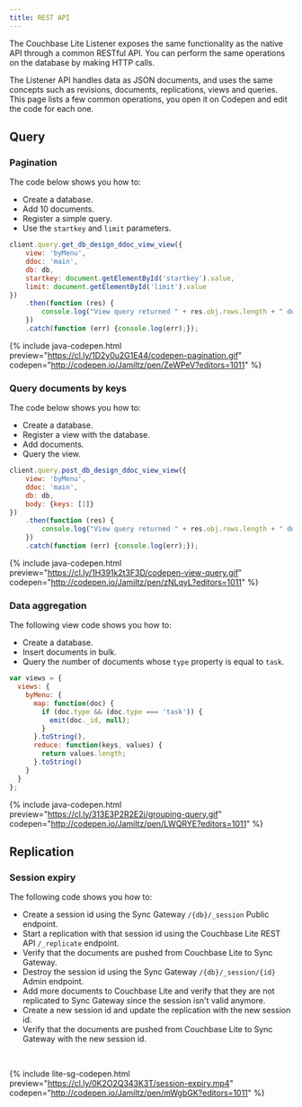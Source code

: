 ```yaml
---
title: REST API
---
```


The Couchbase Lite Listener exposes the same functionality as the native API through a common RESTful API. You can perform the same operations on the database by making HTTP calls.

The Listener API handles data as JSON documents, and uses the same concepts such as revisions, documents, replications, views and queries. This page lists a few common operations, you open it on Codepen and edit the code for each one.

## Query

### Pagination

The code below shows you how to:

- Create a database.
- Add 10 documents.
- Register a simple query.
- Use the `startkey` and `limit` parameters.

```javascript
client.query.get_db_design_ddoc_view_view({
	view: 'byMenu',
	ddoc: 'main',
	db: db,
	startkey: document.getElementById('startkey').value,
	limit: document.getElementById('limit').value
})
	.then(function (res) {
		console.log("View query returned " + res.obj.rows.length + " docs");
	})
	.catch(function (err) {console.log(err);});
```
{% include java-codepen.html preview="https://cl.ly/1D2y0u2G1E44/codepen-pagination.gif" codepen="http://codepen.io/Jamiltz/pen/ZeWPeV?editors=1011" %}

### Query documents by keys

The code below shows you how to:

- Create a database.
- Register a view with the database.
- Add documents.
- Query the view.

```javascript
client.query.post_db_design_ddoc_view_view({
	view: 'byMenu',
	ddoc: 'main',
	db: db,
	body: {keys: [1]}
})
	.then(function (res) {
		console.log("View query returned " + res.obj.rows.length + " docs");
	})
	.catch(function (err) {console.log(err);});
```
{% include java-codepen.html preview="https://cl.ly/1H391k2t3F3D/codepen-view-query.gif" codepen="http://codepen.io/Jamiltz/pen/zNLqyL?editors=1011" %}

### Data aggregation

The following view code shows you how to:

- Create a database.
- Insert documents in bulk.
- Query the number of documents whose `type` property is equal to `task`.

```javascript
var views = {
  views: {
    byMenu: {
      map: function(doc) {
        if (doc.type && (doc.type === 'task')) {
          emit(doc._id, null);
        }
      }.toString(),
      reduce: function(keys, values) {
        return values.length;
      }.toString()
    }
  }
};
```
{% include java-codepen.html preview="https://cl.ly/313E3P2R2E2j/grouping-query.gif" codepen="http://codepen.io/Jamiltz/pen/LWQRYE?editors=1011" %}

## Replication

### Session expiry

The following code shows you how to:

- Create a session id using the Sync Gateway `/{db}/_session` Public endpoint.
- Start a replication with that session id using the Couchbase Lite REST API `/_replicate` endpoint.
- Verify that the documents are pushed from Couchbase Lite to Sync Gateway.
- Destroy the session id using the Sync Gateway `/{db}/_session/{id}` Admin endpoint.
- Add more documents to Couchbase Lite and verify that they are not replicated to Sync Gateway since the session isn't valid anymore.
- Create a new session id and update the replication with the new session id.
- Verify that the documents are pushed from Couchbase Lite to Sync Gateway with the new session id.

<br>

{% include lite-sg-codepen.html preview="https://cl.ly/0K2O2Q343K3T/session-expiry.mp4" codepen="http://codepen.io/Jamiltz/pen/mWgbGK?editors=1011" %}